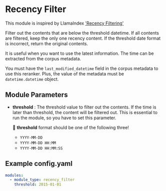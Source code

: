 # Recency Filter

This module is inspired by
LlamaIndex ['Recency Filtering'](https://docs.llamaindex.ai/en/stable/examples/node_postprocessor/RecencyPostprocessorDemo/)

Filter out the contents that are below the threshold datetime.
If all contents are filtered, keep the only one recency content.
If the threshold date format is incorrect, return the original contents.

It is useful when you want to use the latest information.
The time can be extracted from the corpus metadata.

You must have the `last_modified_datetime` field in the corpus metadata to use this reranker.
Plus, the value of the metadata must be `datetime.datetime` object.

## **Module Parameters**

- **threshold** : The threshold value to filter out the contents.
  If the time is later than threshold, the content will be filtered out.
  This is essential to run the module, so you have to set this parameter.

  📌 **threshold** format should be one of the following three!
  - `YYYY-MM-DD`
  - `YYYY-MM-DD HH:MM`
  - `YYYY-MM-DD HH:MM:SS`

## **Example config.yaml**

```yaml
modules:
  - module_type: recency_filter
    threshold: 2015-01-01
```
